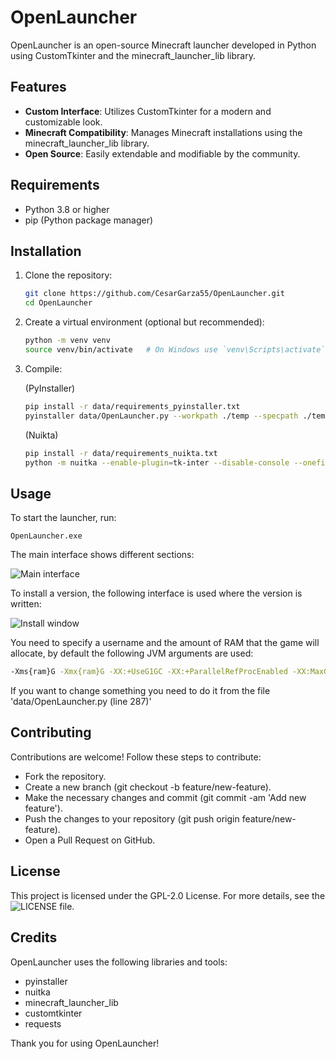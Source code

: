 # OpenLauncher

OpenLauncher is an open-source Minecraft launcher developed in Python using CustomTkinter and the minecraft_launcher_lib library.

## Features

- **Custom Interface**: Utilizes CustomTkinter for a modern and customizable look.
- **Minecraft Compatibility**: Manages Minecraft installations using the minecraft_launcher_lib library.
- **Open Source**: Easily extendable and modifiable by the community.

## Requirements

- Python 3.8 or higher
- pip (Python package manager)

## Installation

1. Clone the repository:
    ```bash
    git clone https://github.com/CesarGarza55/OpenLauncher.git
    cd OpenLauncher
    ```

2. Create a virtual environment (optional but recommended):
    ```bash
    python -m venv venv
    source venv/bin/activate   # On Windows use `venv\Scripts\activate`
    ```

3. Compile:
   
    (PyInstaller)
    ```bash
    pip install -r data/requirements_pyinstaller.txt
    pyinstaller data/OpenLauncher.py --workpath ./temp --specpath ./temp  --onefile --windowed --icon data/icon.ico --distpath ./ --noconfirm
    ```
   (Nuikta)
   ```bash
   pip install -r data/requirements_nuikta.txt
   python -m nuitka --enable-plugin=tk-inter --disable-console --onefile --windows-icon-from-ico=data/icon.ico data/OpenLauncher.py
   ```

## Usage

To start the launcher, run: 
    
    OpenLauncher.exe

The main interface shows different sections:

![Main interface](https://github.com/CesarGarza55/OpenLauncher/assets/168610828/464b7a33-20e3-4ddd-83e4-404786675cb1)

To install a version, the following interface is used where the version is written:

![Install window](https://github.com/CesarGarza55/OpenLauncher/assets/168610828/0160d883-c8c0-4464-82e3-fc9281eaf0de)

You need to specify a username and the amount of RAM that the game will allocate, by default the following JVM arguments are used:

   ```bash
   -Xms{ram}G -Xmx{ram}G -XX:+UseG1GC -XX:+ParallelRefProcEnabled -XX:MaxGCPauseMillis=200 -XX:+UnlockExperimentalVMOptions -XX:+DisableExplicitGC -XX:+AlwaysPreTouch -XX:G1NewSizePercent=30 -XX:G1MaxNewSizePercent=40 -XX:G1HeapRegionSize=8M -XX:G1ReservePercent=20 -XX:G1HeapWastePercent=5 -XX:G1MixedGCCountTarget=4 -XX:InitiatingHeapOccupancyPercent=15 -XX:G1MixedGCLiveThresholdPercent=90 -XX:G1RSetUpdatingPauseTimePercent=5 -XX:SurvivorRatio=32 -XX:+PerfDisableSharedMem
   ```

If you want to change something you need to do it from the file 'data/OpenLauncher.py (line 287)'

## Contributing
Contributions are welcome! Follow these steps to contribute:

- Fork the repository.
- Create a new branch (git checkout -b feature/new-feature).
- Make the necessary changes and commit (git commit -am 'Add new feature').
- Push the changes to your repository (git push origin feature/new-feature).
- Open a Pull Request on GitHub.

## License
This project is licensed under the GPL-2.0 License. For more details, see the ![LICENSE](https://github.com/CesarGarza55/OpenLauncher/blob/main/LICENSE) file.

## Credits
OpenLauncher uses the following libraries and tools:

- pyinstaller
- nuitka
- minecraft_launcher_lib
- customtkinter
- requests

Thank you for using OpenLauncher!
